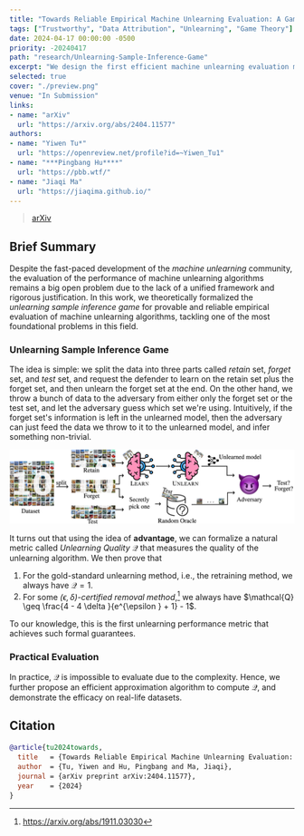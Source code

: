 ```yaml
---
title: "Towards Reliable Empirical Machine Unlearning Evaluation: A Game-Theoretic View"
tags: ["Trustworthy", "Data Attribution", "Unlearning", "Game Theory"]
date: 2024-04-17 00:00:00 -0500
priority: -20240417
path: "research/Unlearning-Sample-Inference-Game"
excerpt: "We design the first efficient machine unlearning evaluation metric with provable guarantees."
selected: true
cover: "./preview.png"
venue: "In Submission"
links:
- name: "arXiv"
  url: "https://arxiv.org/abs/2404.11577"
authors:
- name: "Yiwen Tu*"
  url: "https://openreview.net/profile?id=~Yiwen_Tu1"
- name: "***Pingbang Hu****"
  url: "https://pbb.wtf/"
- name: "Jiaqi Ma"
  url: "https://jiaqima.github.io/"
---
```


> [arXiv](https://arxiv.org/abs/2404.11577)

## Brief Summary

Despite the fast-paced development of the *machine unlearning* community, the evaluation of the performance of machine unlearning algorithms remains a big open problem due to the lack of a unified framework and rigorous justification. In this work, we theoretically formalized the *unlearning sample inference game* for provable and reliable empirical evaluation of machine unlearning algorithms, tackling one of the most foundational problems in this field.

### Unlearning Sample Inference Game

The idea is simple: we split the data into three parts called *retain* set, *forget* set, and *test* set, and request the defender to learn on the retain set plus the forget set, and then unlearn the forget set at the end. On the other hand, we throw a bunch of data to the adversary from either only the forget set or the test set, and let the adversary guess which set we're using. Intuitively, if the forget set's information is left in the unlearned model, then the adversary can just feed the data we throw to it to the unlearned model, and infer something non-trivial.

<div align="center">
	<img src="./figures/flow.png"/>
</div>

It turns out that using the idea of **advantage**, we can formalize a natural metric called *Unlearning Quality* $\mathcal{Q}$ that measures the quality of the unlearning algorithm. We then prove that

1. For the gold-standard unlearning method, i.e., the retraining method, we always have $\mathcal{Q} = 1$.
2. For some *$(\epsilon , \delta )$-certified removal method*,[^1] we always have $\mathcal{Q} \geq \frac{4 - 4 \delta }{e^{\epsilon } + 1} - 1$.

[^1]: <https://arxiv.org/abs/1911.03030>

To our knowledge, this is the first unlearning performance metric that achieves such formal guarantees.

### Practical Evaluation

In practice, $\mathcal{Q}$ is impossible to evaluate due to the complexity. Hence, we further propose an efficient approximation algorithm to compute $\mathcal{Q}$, and demonstrate the efficacy on real-life datasets.

## Citation

```bibtex
@article{tu2024towards,
  title   = {Towards Reliable Empirical Machine Unlearning Evaluation: A Game-Theoretic View},
  author  = {Tu, Yiwen and Hu, Pingbang and Ma, Jiaqi},
  journal = {arXiv preprint arXiv:2404.11577},
  year    = {2024}
}
```
